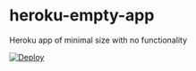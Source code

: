 # heroku-empty-app
Heroku app of minimal size with no functionality

[![Deploy](https://www.herokucdn.com/deploy/button.svg)](https://heroku.com/deploy)

